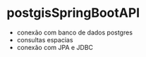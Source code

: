 # postgisSpringBootAPI

- conexão com banco de dados postgres
- consultas espacias
- conexão com JPA e JDBC
 
